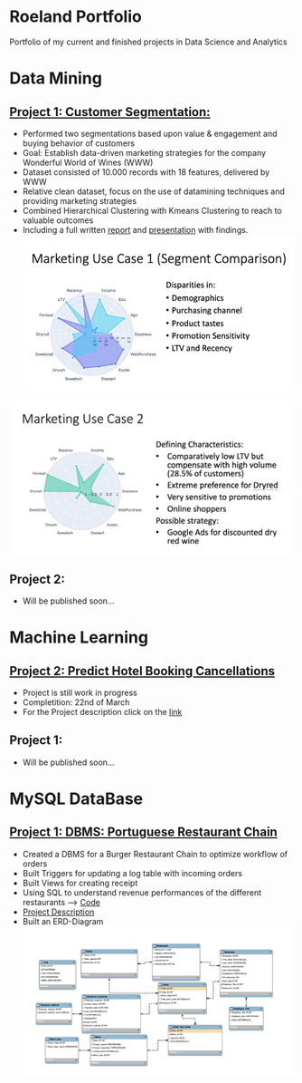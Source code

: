 # Roeland Portfolio
Portfolio of my current and finished projects in Data Science and Analytics

# Data Mining

## [Project 1: Customer Segmentation:](https://github.com/roelrrr/Datamining---Wonderful-World-Of-Wines-Marketing-Strategies-)
* Performed two segmentations based upon value & engagement and buying behavior of customers
* Goal: Establish data-driven marketing strategies for the company Wonderful World of Wines (WWW)
* Dataset consisted of 10.000 records with 18 features, delivered by WWW
* Relative clean dataset, focus on the use of datamining techniques and providing marketing strategies
* Combined Hierarchical Clustering with Kmeans Clustering to reach to valuable outcomes
* Including a full written [report](https://github.com/roelrrr/Datamining---Wonderful-World-Of-Wines-Marketing-Strategies-/blob/main/Content/B01-WonderfulWinesoftheWorld.pdf) and [presentation](https://github.com/roelrrr/Datamining---Wonderful-World-Of-Wines-Marketing-Strategies-/blob/main/Content/Final_Presentation.pptx) with findings.
![Cluster 1 & 2](https://github.com/roelrrr/Datamining---Wonderful-World-Of-Wines-Marketing-Strategies-/blob/main/Analysis/Radargraph%20Cluster%201%20%26%202.png)

![Cluster 3](https://github.com/roelrrr/Datamining---Wonderful-World-Of-Wines-Marketing-Strategies-/blob/main/Analysis/RadarGraph%20Cluster%203.png)

## Project 2: 
* Will be published soon...

# Machine Learning

## [Project 2: Predict Hotel Booking Cancellations](https://github.com/roelrrr/Predicting_Cancellations)
* Project is still work in progress
* Completition: 22nd of March
* For the Project description click on the [link](https://github.com/roelrrr/Predicting_Cancellations#readme)

## Project 1:
* Will be published soon...

# MySQL DataBase 

## [Project 1: DBMS: Portuguese Restaurant Chain](https://github.com/roelrrr/DatabaseSystem-For-A-Burger-Restaurant-Chain) 
* Created a DBMS for a Burger Restaurant Chain to optimize workflow of orders
* Built Triggers for updating a log table with incoming orders 
* Built Views for creating receipt
* Using SQL to understand revenue performances of the different restaurants --> [Code](https://github.com/roelrrr/DatabaseSystem-For-A-Burger-Restaurant-Chain/tree/main/Scripts)
* [Project Description](https://github.com/roelrrr/DatabaseSystem-For-A-Burger-Restaurant-Chain/blob/main/Description/description.pdf)
* Built an ERD-Diagram
![ERD-Diagram](https://github.com/roelrrr/DatabaseSystem-For-A-Burger-Restaurant-Chain/blob/main/Analysis/ERD-Diagram.png)

